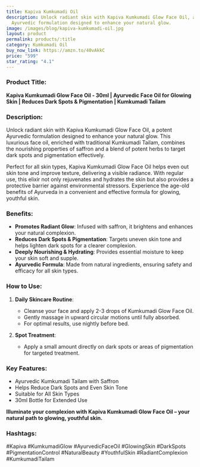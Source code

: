 ```yaml
---
title: Kapiva Kumkumadi Oil
description: Unlock radiant skin with Kapiva Kumkumadi Glow Face Oil, a potent
  Ayurvedic formulation designed to enhance your natural glow.
image: /images/blog/kapiva-kumkumadi-oil.jpg
layout: product
permalink: products/:title
category: Kumkumadi Oil
buy_now_link: https://amzn.to/40vAkkC
price: "599"
star_rating: "4.1"
---
```

### Product Title:
**Kapiva Kumkumadi Glow Face Oil - 30ml | Ayurvedic Face Oil for Glowing Skin | Reduces Dark Spots & Pigmentation | Kumkumadi Tailam**

### Description:
Unlock radiant skin with Kapiva Kumkumadi Glow Face Oil, a potent Ayurvedic formulation designed to enhance your natural glow. This luxurious face oil, enriched with traditional Kumkumadi Tailam, combines the nourishing properties of saffron and a blend of potent herbs to target dark spots and pigmentation effectively. 

Perfect for all skin types, Kapiva Kumkumadi Glow Face Oil helps even out skin tone and improve texture, delivering a visible radiance. With regular use, this elixir not only rejuvenates and hydrates the skin but also provides a protective barrier against environmental stressors. Experience the age-old benefits of Ayurveda in a convenient and effective formula for glowing, youthful skin.

### Benefits:
- **Promotes Radiant Glow**: Infused with saffron, it brightens and enhances your natural complexion.
- **Reduces Dark Spots & Pigmentation**: Targets uneven skin tone and helps lighten dark spots for a clearer complexion.
- **Deeply Nourishing & Hydrating**: Provides essential moisture to keep your skin soft and supple.
- **Ayurvedic Formula**: Made from natural ingredients, ensuring safety and efficacy for all skin types.

### How to Use:
1. **Daily Skincare Routine**:
   - Cleanse your face and apply 2-3 drops of Kumkumadi Glow Face Oil.
   - Gently massage in upward circular motions until fully absorbed.
   - For optimal results, use nightly before bed.

2. **Spot Treatment**:
   - Apply a small amount directly on dark spots or areas of pigmentation for targeted treatment.

### Key Features:
- Ayurvedic Kumkumadi Tailam with Saffron
- Helps Reduce Dark Spots and Even Skin Tone
- Suitable for All Skin Types
- 30ml Bottle for Extended Use

**Illuminate your complexion with Kapiva Kumkumadi Glow Face Oil – your natural path to glowing, youthful skin.**

### Hashtags:
#Kapiva #KumkumadiGlow #AyurvedicFaceOil #GlowingSkin #DarkSpots #PigmentationControl #NaturalBeauty #YouthfulSkin #RadiantComplexion #KumkumadiTailam
